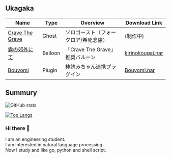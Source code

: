 ## Ukagaka
|Name|Type|Overview|Download Link|
|---------------------------------------------------------|--------|--------|--------|
|[Crave The Grave](https://github.com/apxxxxxxe/Haine)   |Ghost|ソロゴースト（フォークロア/希死念慮）|(制作中)|
|[霧の郊外にて](https://github.com/apxxxxxxe/kirinokougai)|Balloon|「Crave The Grave」推奨バルーン|[kirinokougai.nar](https://github.com/apxxxxxxe/kirinokougai/releases/latest/download/kirinokougai.nar)|
|[Bouyomi](https://github.com/apxxxxxxe/Bouyomi)|Plugin|棒読みちゃん連携プラグイン|[Bouyomi.nar](https://github.com/apxxxxxxe/Bouyomi/releases/download/v1.0/Bouyomi.nar)|


## Summury

![GitHub stats](https://github-readme-stats.vercel.app/api?username=apxxxxxxe&count_private=true&show_icons=true)

[![Top Langs](https://github-readme-stats.vercel.app/api/top-langs/?username=apxxxxxxe&layout=compact)](https://github.com/anuraghazra/github-readme-stats)

### Hi there 👋
I am an engineering student.  
I am interested in natural language processing.  
Now I study and like go, python and shell script. 

